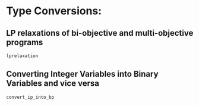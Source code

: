 # Type Conversions: #

## LP relaxations of bi-objective and multi-objective programs ##

```@docs
lprelaxation
```

## Converting Integer Variables into Binary Variables and vice versa ##

```@docs
convert_ip_into_bp
```

